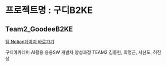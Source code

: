 # 프로젝트명 : 구디B2KE
## Team2_GoodeeB2KE

[팀 Notion페이지 바로가기](https://www.notion.so/guditeam2/2-e4c1669ea3764e44a8ca0b40cb4722d9)


구디아카데미 AI활용 응용SW 개발자 양성과정 TEAM2 김종헌, 최명근, 서선도, 허진성

